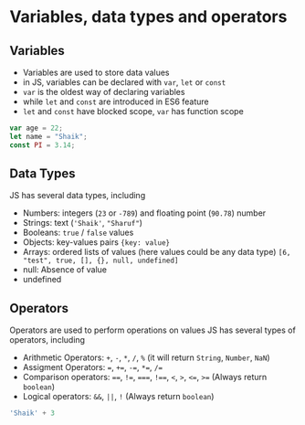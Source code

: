 # Variables, data types and operators

## Variables
- Variables are used to store data values
- in JS, variables can be declared with `var`, `let` or `const`
- `var` is the oldest way of declaring variables
- while `let` and `const` are introduced in ES6 feature
- `let` and `const` have blocked scope, `var` has function scope

```javascript
var age = 22;
let name = "Shaik";
const PI = 3.14;
```

## Data Types
JS has several data types, including
- Numbers: integers (`23` or `-789`) and floating point (`90.78`) number
- Strings: text (`'Shaik'`, `"Sharuf"`)
- Booleans: `true` / `false` values
- Objects: key-values pairs `{key: value}`
- Arrays: ordered lists of values (here values could be any data type) `[6, "test", true, [], {}, null, undefined]`
- null: Absence of value
- undefined

## Operators
Operators are used to perform operations on values
JS has several types of operators, including
- Arithmetic Operators: `+`, `-`, `*`, `/`, `%` (it will return `String`, `Number`, `NaN`)
- Assigment Operators: `=`, `+=`, `-=`, `*=`, `/=`
- Comparison operators: `==`, `!=`, `===`, `!==`, `<`, `>`, `<=`, `>=` (Always return `boolean`)
- Logical operators: `&&`, `||`, `!` (Always return `boolean`)

```javascript
'Shaik' + 3
```
